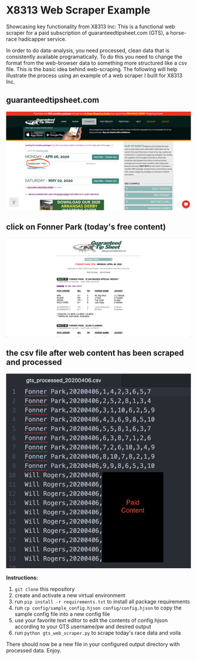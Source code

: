 # X8313 Web Scraper Example
Showcasing key functionality from X8313 Inc: This is a functional web scraper for a paid subscription of guaranteedtipsheet.com (GTS), a horse-race hadicapper service. 

In order to do data-analysis, you need processed, clean data that is consistently available programatically. To do this you need to change the format from the web-browser data to something more structured like a csv file. This is the basic idea behind web-scraping. The following will help illustrate the process using an example of a web scraper I built for X8313 Inc.

## guaranteedtipsheet.com
![](pics/gts_web_opening.png)

## click on Fonner Park (today's free content)
![](pics/gts_web_data.png)

## the csv file after web content has been scraped and processed
![](pics/gts_processed_data.png)

**Instructions:**
1. `git clone` this repository
1. create and activate a new virtual environment
1. run `pip install -r requirements.txt` to install all package requirements
1. run `cp config/sample_config.hjson config/config.hjson` to copy the sample config file into a new config file 
1. use your favorite text editor to edit the contents of config.hjson according to your GTS username/pw and desired output
1. run `python gts_web_scraper.py` to scrape today's race data and voila

There should now be a new file in your configured output directory with processed data. Enjoy.
